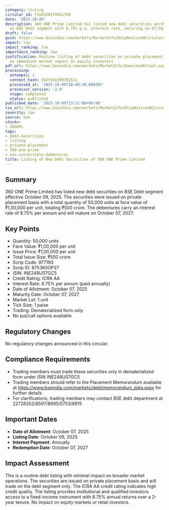 ```yaml
---
category: listing
circular_id: 73e81585f4561768
date: '2025-10-09'
description: 360 ONE Prime Limited has listed new debt securities worth ₹500 crore
  on BSE Debt segment with 8.75% p.a. interest rate, maturing on 07/10/2027.
draft: false
guid: https://www.bseindia.com/markets/MarketInfo/DispNoticesNCirculars.aspx?Noticeid={15DEE8D8-8CE2-4796-B396-BDA9ACF8EC08}&noticeno=20251009-50&dt=10/09/2025&icount=50&totcount=72&flag=0
impact: low
impact_ranking: low
importance_ranking: low
justification: Routine listing of debt securities on private placement basis with
  no immediate market impact on equity investors
pdf_url: https://www.bseindia.com/markets/MarketInfo/DownloadAttach.aspx?id=20251009-50&attachedId=
processing:
  attempts: 1
  content_hash: 592fe5e390701511
  processed_at: '2025-10-09T18:40:30.608205'
  processor_version: '2.0'
  stage: completed
  status: published
published_date: '2025-10-09T13:21:06+00:00'
rss_url: https://www.bseindia.com/markets/MarketInfo/DispNoticesNCirculars.aspx?Noticeid={15DEE8D8-8CE2-4796-B396-BDA9ACF8EC08}&noticeno=20251009-50&dt=10/09/2025&icount=50&totcount=72&flag=0
severity: low
source: bse
stocks:
- 360OPL
tags:
- debt-securities
- listing
- private-placement
- 360-one-prime
- non-convertible-debentures
title: Listing of New Debt Securities of 360 ONE Prime Limited
---
```


## Summary

360 ONE Prime Limited has listed new debt securities on BSE Debt segment effective October 09, 2025. The securities were issued on private placement basis with a total quantity of 50,000 units at face value of ₹1,00,000 per unit, totaling ₹500 crore. The debentures carry an interest rate of 8.75% per annum and will mature on October 07, 2027.

## Key Points

- Quantity: 50,000 units
- Face Value: ₹1,00,000 per unit
- Issue Price: ₹1,00,000 per unit
- Total Issue Size: ₹500 crore
- Scrip Code: 977193
- Scrip ID: 875360OP27
- ISIN: INE248U07GC5
- Credit Rating: ICRA AA
- Interest Rate: 8.75% per annum (paid annually)
- Date of Allotment: October 07, 2025
- Maturity Date: October 07, 2027
- Market Lot: 1 unit
- Tick Size: 1 paise
- Trading: Dematerialized form only
- No put/call options available

## Regulatory Changes

No regulatory changes announced in this circular.

## Compliance Requirements

- Trading members must trade these securities only in dematerialized form under ISIN INE248U07GC5
- Trading members should refer to the Placement Memorandum available at https://www.bseindia.com/markets/debt/memorandum_data.aspx for further details
- For clarifications, trading members may contact BSE debt department at 22728352/8597/8995/5753/8915

## Important Dates

- **Date of Allotment**: October 07, 2025
- **Listing Date**: October 09, 2025
- **Interest Payment**: Annually
- **Redemption Date**: October 07, 2027

## Impact Assessment

This is a routine debt listing with minimal impact on broader market operations. The securities are issued on private placement basis and will trade on the debt segment only. The ICRA AA credit rating indicates high credit quality. The listing provides institutional and qualified investors access to a fixed-income instrument with 8.75% annual returns over a 2-year tenure. No impact on equity markets or retail investors.
